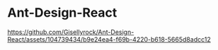 # Ant-Design-React


https://github.com/Gisellyrock/Ant-Design-React/assets/104739434/b9e24ea4-f69b-4220-b618-5665d8adcc12
